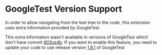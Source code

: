 # GoogleTest Version Support

In order to allow navigating from the test tree to the code, this extension uses extra information provided by GoogleTest. 

This extra information wasn't available in versions of GoogleTest which don't have commit [603ce4b](https://github.com/google/googletest/commit/603ce4b81df48a268b84d0e4f2b999b89b903250). If you want to enable this feature, you need to update your code to use release version [1.8.1](https://github.com/google/googletest/tree/release-1.8.1) of GoogleTest